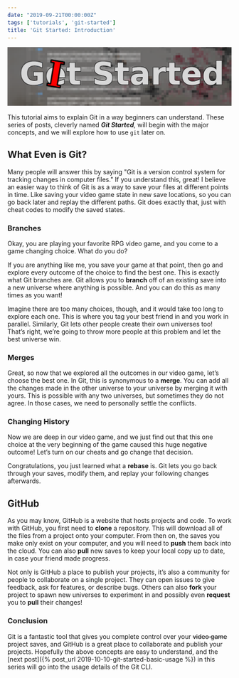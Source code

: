 ```yaml
---
date: "2019-09-21T00:00:00Z"
tags: ['tutorials', 'git-started']
title: 'Git Started: Introduction'
---
```

![git-started](/assets/git-started/banner.png)

This tutorial aims to explain Git in a way beginners can understand. These
series of posts, cleverly named ***Git Started***, will begin with the major
concepts, and we will explore how to use `git` later on.

## What Even is Git?
Many people will answer this by saying "Git is a version control
system for tracking changes in computer files." If you understand
this, great! I believe an easier way to think of Git is as a way to
save your files at different points in time. Like saving your video
game state in new save locations, so you can go back later and replay
the different paths. Git does exactly that, just with cheat codes to
modify the saved states.

### Branches
Okay, you are playing your favorite RPG video game, and you come to a
game changing choice. What do you do?

If you are anything like me, you save your game at that point, then
go and explore every outcome of the choice to find the best one. This
is exactly what Git branches are. Git allows you to **branch** off of an
existing save into a new universe where anything is possible. And you
can do this as many times as you want!

Imagine there are too many choices, though, and it would take too long
to explore each one. This is where you tag your best friend in and you
work in parallel. Similarly, Git lets other people create their own
universes too! That’s right, we’re going to throw more people at
this problem and let the best universe win.

### Merges
Great, so now that we explored all the outcomes in our video game, let’s
choose the best one. In Git, this is synonymous to a **merge**. You can add
all the changes made in the other universe to your universe by merging it
with yours. This is possible with any two universes, but sometimes they
do not agree. In those cases, we need to personally settle the conflicts.

### Changing History
Now we are deep in our video game, and we just find out that this one
choice at the very beginning of the game caused this huge negative
outcome! Let’s turn on our cheats and go change that decision.

Congratulations, you just learned what a **rebase** is. Git lets you go
back through your saves, modify them, and replay your following changes
afterwards.

## GitHub
As you may know, GitHub is a website that hosts projects and code. To work
with GitHub, you first need to **clone** a repository. This will download
all of the files from a project onto your computer. From then on, the
saves you make only exist on your computer, and you will need to **push**
them back into the cloud. You can also **pull** new saves to keep your local
copy up to date, in case your friend made progress.

Not only is GitHub a place to publish your projects, it’s also a
community for people to collaborate on a single project. They can open
issues to give feedback, ask for features, or describe bugs. Others
can also **fork** your project to spawn new universes to experiment in and
possibly even **request** you to **pull** their changes!

### Conclusion
Git is a fantastic tool that gives you complete control over your
<del>video game</del> project saves, and GitHub is a great place
to collaborate and publish your projects. Hopefully the above
concepts are easy to understand, and the
[next post]({% post_url 2019-10-10-git-started-basic-usage %})
in this series will go into the usage details of the Git CLI.
